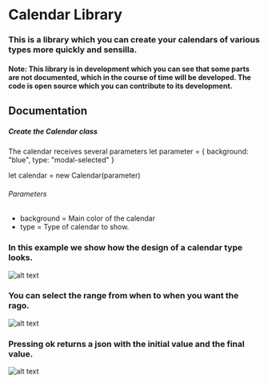 # Calendar Library

### This is a library which you can create your calendars of various types more quickly and sensilla.

#### Note: This library is in development which you can see that some parts are not documented, which in the course of time will be developed. The code is open source which you can contribute to its development.

## Documentation

##### Create the Calendar class

The calendar receives several parameters
let parameter = {
  background: "blue",
  type: "modal-selected"
}

let calendar = new Calendar(parameter)

###### Parameters
* background = Main color of the calendar
* type = Type of calendar to show.

### In this example we show how the design of a calendar type looks.
![alt text](https://lh3.googleusercontent.com/LgoPRd_P4pUVYSNxQvmCShNH98GOWmVfGZPS2Ad1e3jkOa4SK_OysqNvB3PV4Ba-LQeTGXy7UE3dmzynNkMIp3Df22HUewQg5ki9CyokfOlrl0qMohRK2RjFFGfsZof38LhaH4M7tzIwNuGf0TC3cQR-pK41aDDsusOW_hg9XwOlgISKB1LaB8ISGScP6EnvBiwMEOiy0onqyi3Y9M-ZlyHY-9Sagu2KNoVMXwy6DciPsQTXS7_BIfsIX38XTDxGrRnL4BJ-jBVuCSArpjrB-GgTp647zh2NXIgPEdr-r0gfgdRwgLxQQ6kgE_TOG-pvh-LEAI2TbP9LJ-nhCCwybjFbuB25lWjDJUvNbxcLRKH1xoCuPLsWJyJ0yBA7rijIqWqwNnAZOqXXAEsxzm9Y5a3PUhz3GnwAfT9R6hIeqD-BI3GuTekpKdjHictWK0kLjguts1CH-1hHqbf64FpSEHfw7unxay_t7dBTnoayHTEZFT2vqjFz-6ETf6a1fkJqDtxVj2gfGOi8QrA2Ytnfz_asC87IVKbZbwcTcIpoq9HKL1GrAor5UCEjFMgAY42kKhZ_9ivdYz3fMorGZXz7tM_8umKtR-C12uXZY_Q=w1366-h657)

### You can select the range from when to when you want the rago.
![alt text](https://lh3.googleusercontent.com/iNS26JsFAclonSkJr5EcVXk6CPkNVrutuZcUL4qdtocIM30alJ5nG3xMsj637q_YBizXor3RWPBX7QlVsGh8PQ_B3QOsof3jyVxAcphSZQNmwIY7AFqdHe71NuERTABWOfAPjOLnIAzaMQlXsLJiyRXH83vOnz_4yeu_Yan1IkblWi8afMHMQV2mzKhdXE5uv_afImdyYb0ZHVDZ-aSZcYR_9b0v_XOvuGTdqvTlaL4tZ03n-7YRGldxZs0oocYe9z1tFeAxokm6wkp7QqGhAH5x4l9v2YMCHoE4DLfYGzFyOK07tJs6PWvHp1mcSIOkTk57Feenk4kFErTWPv884TFeQ28YVutlsu1jhBTlZIdriMDjpDIWO8m_wgj1EBIJNOIxnj7EAwWpYezy9nOiXq9GolNWXu8BbzJxEhlsI0llPfw5jLPUCCoyKdqb9OskPUzJ_diZloVghE7mp_mOn06IIWiu1RmnUGkLlXMK_xAL02ySJT2L7VApGmUj-whV9nk8YZYaghsLUHZQTFwePttNrfKwXh5GdU0DjBufDcMZdGHBTFbYd1ND1SyytLPEuX-ZoMnzfkAxT58Z-sOWCCjT8mRuObdSoN2Fdnc=w956-h641)

### Pressing ok returns a json with the initial value and the final value.
![alt text](https://lh3.googleusercontent.com/_UDiHFaYCRcrdH5t1gZ2H0rOpsyM0YbM7HDl6axk1gd5hrj87M7d3krN1KIJbZs1T6BbDSq-qZsSWyooJ2Kq47dKRYKmowO4esi9qzCJQGLQEecOUthznHfzduGPiFIGQcmzw135i839FJ0Fx6r6kFA2N0vCUxaBWzugiFCndYIDwnAaLpeS8hsE3JwGKctbt5YYuqnq6DbT04g-wTvzmQ5jcGL7flpygTHx6E0e-9yl1F2598Xz5ClqjDwdZCExmSY6YbgNWzsrknObXzfuExdSwiCrhpEisJYe-7Z0-bQMVerlQTsI8FrHrQx_cyXH-gH3N3Lyrho7UzB6eBD9o-79uD7F8cPvZAM1OpF5TVhfCYC7dGNpDQy9R079wg4q3DAxEoxYWdJBB0U75qy4-dTIANK27iUX9wnWAjyG8NQIDiqxS1PyTXtggZoMtdWAYnrJ8mRXKEyN_iTIE08qegdyaFCgy3SpTde_EteUv0n_rKBfnBN8J_aGXjkzgkgDUdwjlr6qYatu1WAcAcBr0VtxZri0DCgF3C_Ui5sJ4iqNLRjifC-CCat2_2dQRHjoxHuiG5XiNIVcEYh3yU3gnku-i7H5XKVhUJ30bZs=w956-h641)
